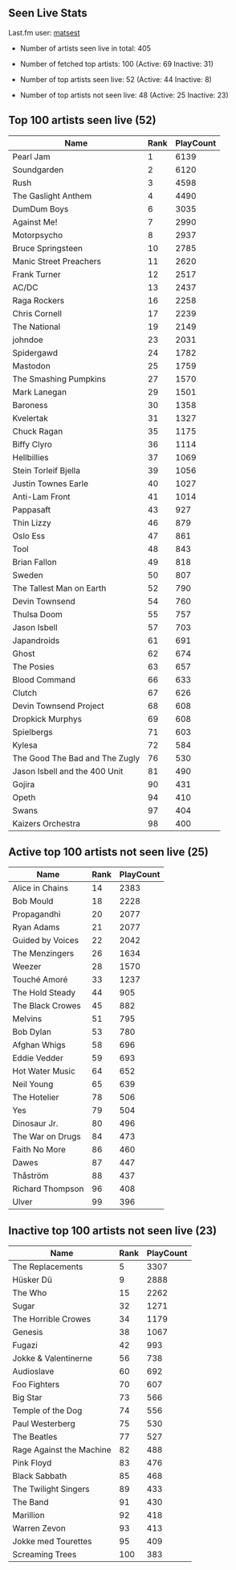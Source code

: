 ## Seen Live Stats

Last.fm user: [matsest](https://www.last.fm/user/matsest)

- Number of artists seen live in total: 405

- Number of fetched top artists: 100 (Active: 69 Inactive: 31)

- Number of top artists seen live: 52 (Active: 44 Inactive: 8)

- Number of top artists not seen live: 48 (Active: 25 Inactive: 23)

## Top 100 artists seen live (52)

Name                           | Rank | PlayCount
------------------------------ | ---- | ---------
Pearl Jam                      | 1    | 6139     
Soundgarden                    | 2    | 6120     
Rush                           | 3    | 4598     
The Gaslight Anthem            | 4    | 4490     
DumDum Boys                    | 6    | 3035     
Against Me!                    | 7    | 2990     
Motorpsycho                    | 8    | 2937     
Bruce Springsteen              | 10   | 2785     
Manic Street Preachers         | 11   | 2620     
Frank Turner                   | 12   | 2517     
AC/DC                          | 13   | 2437     
Raga Rockers                   | 16   | 2258     
Chris Cornell                  | 17   | 2239     
The National                   | 19   | 2149     
johndoe                        | 23   | 2031     
Spidergawd                     | 24   | 1782     
Mastodon                       | 25   | 1759     
The Smashing Pumpkins          | 27   | 1570     
Mark Lanegan                   | 29   | 1501     
Baroness                       | 30   | 1358     
Kvelertak                      | 31   | 1327     
Chuck Ragan                    | 35   | 1175     
Biffy Clyro                    | 36   | 1114     
Hellbillies                    | 37   | 1069     
Stein Torleif Bjella           | 39   | 1056     
Justin Townes Earle            | 40   | 1027     
Anti-Lam Front                 | 41   | 1014     
Pappasaft                      | 43   | 927      
Thin Lizzy                     | 46   | 879      
Oslo Ess                       | 47   | 861      
Tool                           | 48   | 843      
Brian Fallon                   | 49   | 818      
Sweden                         | 50   | 807      
The Tallest Man on Earth       | 52   | 790      
Devin Townsend                 | 54   | 760      
Thulsa Doom                    | 55   | 757      
Jason Isbell                   | 57   | 703      
Japandroids                    | 61   | 691      
Ghost                          | 62   | 674      
The Posies                     | 63   | 657      
Blood Command                  | 66   | 633      
Clutch                         | 67   | 626      
Devin Townsend Project         | 68   | 608      
Dropkick Murphys               | 69   | 608      
Spielbergs                     | 71   | 603      
Kylesa                         | 72   | 584      
The Good The Bad and The Zugly | 76   | 530      
Jason Isbell and the 400 Unit  | 81   | 490      
Gojira                         | 90   | 431      
Opeth                          | 94   | 410      
Swans                          | 97   | 404      
Kaizers Orchestra              | 98   | 400      

## Active top 100 artists not seen live (25)

Name             | Rank | PlayCount
---------------- | ---- | ---------
Alice in Chains  | 14   | 2383     
Bob Mould        | 18   | 2228     
Propagandhi      | 20   | 2077     
Ryan Adams       | 21   | 2077     
Guided by Voices | 22   | 2042     
The Menzingers   | 26   | 1634     
Weezer           | 28   | 1570     
Touché Amoré     | 33   | 1237     
The Hold Steady  | 44   | 905      
The Black Crowes | 45   | 882      
Melvins          | 51   | 795      
Bob Dylan        | 53   | 780      
Afghan Whigs     | 58   | 696      
Eddie Vedder     | 59   | 693      
Hot Water Music  | 64   | 652      
Neil Young       | 65   | 639      
The Hotelier     | 78   | 506      
Yes              | 79   | 504      
Dinosaur Jr.     | 80   | 496      
The War on Drugs | 84   | 473      
Faith No More    | 86   | 460      
Dawes            | 87   | 447      
Thåström         | 88   | 437      
Richard Thompson | 96   | 408      
Ulver            | 99   | 396      

## Inactive top 100 artists not seen live (23)

Name                     | Rank | PlayCount
------------------------ | ---- | ---------
The Replacements         | 5    | 3307     
Hüsker Dü                | 9    | 2888     
The Who                  | 15   | 2262     
Sugar                    | 32   | 1271     
The Horrible Crowes      | 34   | 1179     
Genesis                  | 38   | 1067     
Fugazi                   | 42   | 993      
Jokke & Valentinerne     | 56   | 738      
Audioslave               | 60   | 692      
Foo Fighters             | 70   | 607      
Big Star                 | 73   | 566      
Temple of the Dog        | 74   | 556      
Paul Westerberg          | 75   | 530      
The Beatles              | 77   | 527      
Rage Against the Machine | 82   | 488      
Pink Floyd               | 83   | 476      
Black Sabbath            | 85   | 468      
The Twilight Singers     | 89   | 433      
The Band                 | 91   | 430      
Marillion                | 92   | 418      
Warren Zevon             | 93   | 413      
Jokke med Tourettes      | 95   | 409      
Screaming Trees          | 100  | 383      
